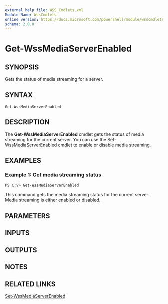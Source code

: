 ```yaml
---
external help file: WSS_Cmdlets.xml
Module Name: WssCmdlets
online version: https://docs.microsoft.com/powershell/module/wsscmdlets/get-wssmediaserverenabled?view=windowsserver2012-ps&wt.mc_id=ps-gethelp
schema: 2.0.0
---
```


# Get-WssMediaServerEnabled

## SYNOPSIS
Gets the status of media streaming for a server.

## SYNTAX

```
Get-WssMediaServerEnabled
```

## DESCRIPTION
The **Get-WssMediaServerEnabled** cmdlet gets the status of media streaming for the current server.
You can use the Set-WssMediaServerEnabled cmdlet to enable or disable media streaming.

## EXAMPLES

### Example 1: Get media streaming status
```
PS C:\> Get-WssMediaServerEnabled
```

This command gets the media streaming status for the current server.
Media streaming is either enabled or disabled.

## PARAMETERS

## INPUTS

## OUTPUTS

## NOTES

## RELATED LINKS

[Set-WssMediaServerEnabled](./Set-WssMediaServerEnabled.md)

